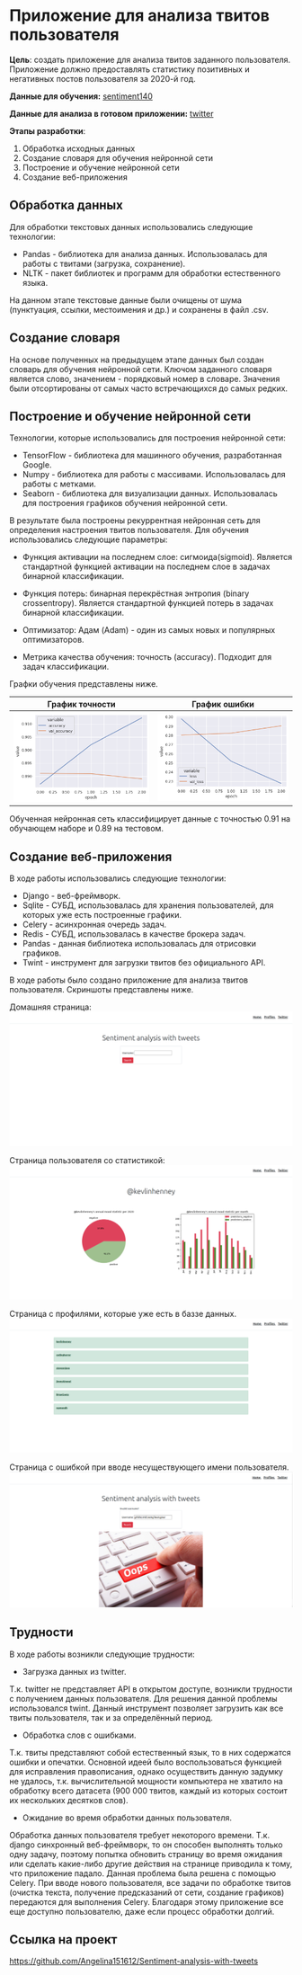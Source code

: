 # Приложение для анализа твитов пользователя

**Цель**: создать приложение для анализа твитов заданного пользователя. Приложение должно предоставлять статистику позитивных и негативных постов пользователя за 2020-й год.

**Данные для обучения:** [sentiment140](https://www.kaggle.com/kazanova/sentiment140) 

**Данные для анализа в готовом приложении:** [twitter](https://twitter.com/) 

**Этапы разработки**: 
1. Обработка исходных данных
2. Создание словаря для обучения нейронной сети
3. Построение и обучение нейронной сети
4. Создание веб-приложения 

## Обработка данных 
Для обработки текстовых данных использовались следующие технологии:
* Pandas - библиотека для анализа данных. Использовалась для работы с твитами (загрузка, сохранение).
* NLTK - пакет библиотек и программ для обработки естественного языка.

На данном этапе текстовые данные были очищены от шума (пунктуация, ссылки, местоимения и др.) и сохранены в файл .сsv. 

## Создание словаря
На основе полученных на предыдущем этапе данных был создан словарь для обучения нейронной сети. Ключом заданного словаря является слово, значением - порядковый номер в словаре. Значения были отсортированы от самых часто встречающихся до самых редких. 

## Построение и обучение нейронной сети
Технологии, которые использовались для построения нейронной сети:
* TensorFlow  - библиотека для машинного обучения, разработанная Google.
* Numpy - библиотека для работы с массивами. Использовалась для работы с метками.
* Seaborn - библиотека для визуализации данных. Использовалась для построения графиков обучения нейронной сети.

В результате была построены рекуррентная нейронная сеть для определения настроения твитов пользователя. Для обучения использовались следующие параметры:

- Функция активации на последнем слое: сигмоида(sigmoid). Является стандартной функцией активации на последнем слое в задачах бинарной классификации.

- Функция потерь: бинарная перекрёстная энтропия (binary crossentropy). Является стандартной функцией потерь в задачах бинарной классификации.

- Оптимизатор: Адам (Adam) - один из самых новых и популярных оптимизаторов.

- Метрика качества обучения: точность (accuracy). Подходит для задач классификации.


Графки обучения представлены ниже.

|График точности | График ошибки|
|:-------------------------: | :-------------------------:|
|![acc](https://github.com/Angelina151612/Sentiment-analysis-with-tweets/blob/master/img/acc.png)| ![loss](https://github.com/Angelina151612/Sentiment-analysis-with-tweets/blob/master/img/loss.png)|

Обученная нейронная сеть классифицирует данные с точностью 0.91 на обучающем наборе и  0.89 на тестовом.

## Создание веб-приложения
В ходе работы использовались следующие технологии:
* Django - веб-фреймворк.
* Sqlite - CУБД, использовалась для хранения пользователей, для которых уже есть построенные графики. 
* Celery - асинхронная очередь задач.
* Redis - СУБД, использовалась в качестве брокера задач.
* Pandas - данная библиотека использовалась для отрисовки графиков.
* Twint - инструмент для загрузки твитов без официального API. 

В ходе работы было создано приложение для анализа твитов пользователя. Скриншоты представлены ниже.

Домашняя страница:
![Home](https://github.com/Angelina151612/Sentiment-analysis-with-tweets/blob/master/img/home)

Страница пользователя со статистикой:
![user](https://github.com/Angelina151612/Sentiment-analysis-with-tweets/blob/master/img/user)

Страница с профилями, которые уже есть в баззе данных.
![profiles](https://github.com/Angelina151612/Sentiment-analysis-with-tweets/blob/master/img/profiles)

Страница с ошибкой при вводе несуществующего имени пользователя.
![Error](https://github.com/Angelina151612/Sentiment-analysis-with-tweets/blob/master/img/error)


## Трудности
В ходе работы возникли следующие трудности:

* Загрузка данных из twitter.

Т.к. twitter не представляет API в открытом доступе, возникли трудности с получением данных пользователя. Для решения данной проблемы использовался twint. Данный инструмент позволяет загрузить как все твиты пользователя, так и за определённый период.


* Обработка слов с ошибками.

Т.к. твиты представляют собой естественный язык, то в них содержатся ошибки и опечатки. Основной идеей было воспользоваться функцией для исправления правописания, однако осуществить данную задумку не удалось, т.к. вычислительной мощности компьютера не хватило на обработку всего датасета (900 000 твитов, каждый из которых состоит их нескольких десятков слов). 


* Ожидание во время обработки данных пользователя.

Обработка данных пользователя требует некоторого времени. Т.к. django синхронный веб-фреймворк, то он способен выполнять только одну задачу, поэтому попытка обновить страницу во время ожидания или сделать какие-либо другие действия на странице приводила к тому, что приложение падало. Данная проблема была решена с помощью Celery. При вводе нового пользователя, все задачи по обработке твитов (очистка текста, получение предсказаний от сети, создание графиков) передаются для выполнения Сelery. Благодаря этому приложение все еще доступно пользователю, даже если процесс обработки долгий.

## Ссылка на проект

https://github.com/Angelina151612/Sentiment-analysis-with-tweets
